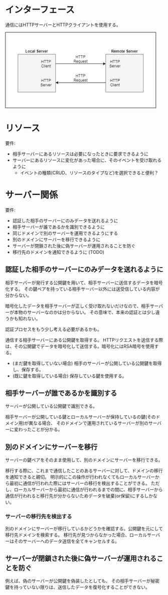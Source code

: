 # インターフェース
通信にはHTTPサーバーとHTTPクライアントを使用する。

![server communication](com.png)

# リソース
要件:
- 相手サーバーにあるリソースは必要になったときに要求できるように
- サーバーにあるリソースに変化があった場合に、そのイベントを受け取れるように
  - イベントの種類(CRUD、リソースのタイプなど)を選択できると便利？

# サーバー関係
要件:
- 認証した相手のサーバーにのみデータを送れるように
- 相手サーバーが誰であるかを識別できるように
- 同じドメインで別のサーバーを運用できるようにする
- 別のドメインにサーバーを移行できるように
- サーバーが閉鎖された後に偽サーバーが運用されることを防ぐ
- 移行先のドメインを通知できるように (TODO)

## 認証した相手のサーバーにのみデータを送れるように
相手サーバーが発行する公開鍵を用いて、相手サーバーに送信するデータを暗号化する。
その鍵ペアを持っている相手サーバー以外には送受信している内容が分からない。

暗号化したデータを相手サーバーが正しく受け取れないだけなので、相手サーバーが本物のサーバーなのかは分からない。
その意味で、本来の認証とは少し違うかも知れない。

認証プロセスをもう少し考える必要があるかも。

通信する相手サーバーにある公開鍵を取得する。
HTTPリクエストを送信する際は、その公開鍵でデータを暗号化して送信する。暗号化にはRSA暗号を使用する。
- (まだ鍵を取得していない場合) 相手のサーバーが公開している公開鍵を取得し、保存する。
- (既に鍵を取得している場合) 保存している鍵を使用する。

## 相手サーバーが誰であるかを識別する
サーバーが公開している公開鍵で識別できる。

相手サーバーが公開している鍵とローカルサーバーが保持しているの鍵(そのドメイン用)が異なる場合、
そのドメインで運用されているサーバーが別のサーバーに変わったことが分かる。

## 別のドメインにサーバーを移行
サーバーの鍵ペアをそのまま使用して、別のドメインにサーバーを移行できる。

移行する際に、これまで通信したことのあるサーバーに対して、ドメインの移行を通知できると親切。
明示的にこの操作が行われなくてもローカルサーバーから最初に通信が行われた際にはサーバーの移行を検出することができる。
ただし、ローカルサーバーから最初に通信が行われるまでの間に、相手サーバーから通信が行われると移行先が分からないためデータを破棄(or保留)にするしかない。

### サーバーの移行先を検出する
別のドメインにサーバーが移行しているかどうかを確認する。公開鍵を元にして移行先ドメインを検索する。
移行先が見つからなかった場合、ローカルサーバーはそのサーバーへのデータ送信を全てキャンセルする。

## サーバーが閉鎖された後に偽サーバーが運用されることを防ぐ
例えば、偽のサーバーが公開鍵を偽装したとしても、
その相手サーバーが秘密鍵を持っていない限りは、送信したデータを復号化することができない。
